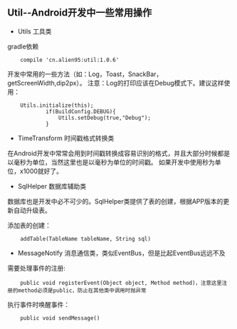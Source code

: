 ## Util--Android开发中一些常用操作

- Utils 工具类

gradle依赖

        compile 'cn.alien95:util:1.0.6'

开发中常用的一些方法（如：Log，Toast，SnackBar，getScreenWidth,dip2px）。
注意：Log的打印应该在Debug模式下。建议这样使用：   

        Utils.initialize(this);
                if(BuildConfig.DEBUG){
                    Utils.setDebug(true,"Debug");
                }

- TimeTransform 时间戳格式转换类  

在Android开发中常常会用到时间戳转换成容易识别的格式，并且大部分时候都是以毫秒为单位，当然这里也是以毫秒为单位的时间戳。 
如果开发中使用秒为单位，x1000就好了。  

- SqlHelper 数据库辅助类  

数据库也是开发中必不可少的。SqlHelper类提供了表的创建，根据APP版本的更新自动升级表。  

添加表的创建：   
        
        addTable(TableName tableName, String sql) 


- MessageNotify 消息通信类，类似EventBus，但是比起EventBus远远不及  

需要处理事件的注册:  

        public void registerEvent(Object object, Method method)，注意这里注册的method必须是public，防止在其他类中调用时抛异常

执行事件时唤醒事件：  

        public void sendMessage() 
